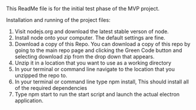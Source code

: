 This ReadMe file is for the initial test phase of the MVP project. 

Installation and running of the project files: 
  1) Visit nodejs.org and download the latest stable verson of node. 
  2) Install node onto your computer. The default settings are fine.
  3) Download a copy of this Repo.
     You can download a copy of this repo by going to the main repo page and clicking the Green Code button and
     selecting download zip from the drop down that appears.
  5) Unzip it in a location that you want to use as a working directory
  6) In your terminal or command line navigate to the location that you unzipped the repo to.
  7) In your terminal or command line type npm install, This should install all of the required dependencies
  8) Type npm start to run the start script and launch the actual electron application.

